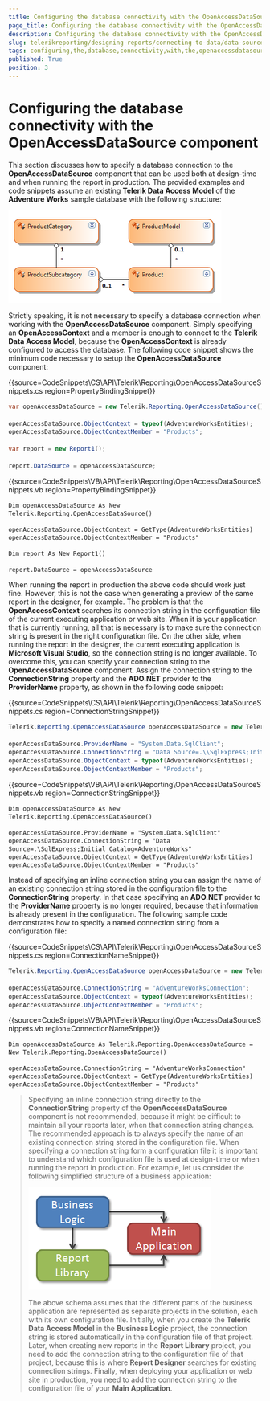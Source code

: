 ```yaml
---
title: Configuring the database connectivity with the OpenAccessDataSource component
page_title: Configuring the database connectivity with the OpenAccessDataSource component 
description: Configuring the database connectivity with the OpenAccessDataSource component
slug: telerikreporting/designing-reports/connecting-to-data/data-source-components/openaccessdatasource-component/configuring-the-database-connectivity-with-the-openaccessdatasource-component
tags: configuring,the,database,connectivity,with,the,openaccessdatasource,component
published: True
position: 3
---
```


# Configuring the database connectivity with the OpenAccessDataSource component

This section discusses how to specify a database connection to the __OpenAccessDataSource__ component that can be used both at design-time and when running the report in production. The provided examples and code snippets assume an existing __Telerik Data Access Model__ of the __Adventure Works__ sample database with the following structure:  

  ![](images/DataSources/OpenAccessDataSourceAdventureWorksEntityModel.png)

Strictly speaking, it is not necessary to specify a database connection when working with the __OpenAccessDataSource__ component. Simply specifying an __OpenAccessContext__ and a member is enough to connect to the __Telerik Data Access Model__, because the __OpenAccessContext__ is already configured to access the database. The following code snippet shows the minimum code necessary to setup the __OpenAccessDataSource__ component: 

{{source=CodeSnippets\CS\API\Telerik\Reporting\OpenAccessDataSourceSnippets.cs region=PropertyBindingSnippet}}
````C#
var openAccessDataSource = new Telerik.Reporting.OpenAccessDataSource();

openAccessDataSource.ObjectContext = typeof(AdventureWorksEntities);
openAccessDataSource.ObjectContextMember = "Products";

var report = new Report1();

report.DataSource = openAccessDataSource;
````
{{source=CodeSnippets\VB\API\Telerik\Reporting\OpenAccessDataSourceSnippets.vb region=PropertyBindingSnippet}}
````VB
Dim openAccessDataSource As New Telerik.Reporting.OpenAccessDataSource()

openAccessDataSource.ObjectContext = GetType(AdventureWorksEntities)
openAccessDataSource.ObjectContextMember = "Products"

Dim report As New Report1()

report.DataSource = openAccessDataSource
````

When running the report in production the above code should work just fine. However, this is not the case when generating a preview of the same report in the designer, for example. The problem is that the __OpenAccessContext__ searches its connection string in the configuration file of the current executing application or web site. When it is your application that is currently running, all that is necessary is to make sure the connection string is present in the right configuration file. On the other side, when running the report in the designer, the current executing application is __Microsoft Visual Studio__, so the connection string is no longer available. To overcome this, you can specify your connection string to the __OpenAccessDataSource__ component. Assign the connection string to the __ConnectionString__ property and the __ADO.NET__ provider to the __ProviderName__ property, as shown in the following code snippet: 

{{source=CodeSnippets\CS\API\Telerik\Reporting\OpenAccessDataSourceSnippets.cs region=ConnectionStringSnippet}}
````C#
Telerik.Reporting.OpenAccessDataSource openAccessDataSource = new Telerik.Reporting.OpenAccessDataSource();

openAccessDataSource.ProviderName = "System.Data.SqlClient";
openAccessDataSource.ConnectionString = "Data Source=.\\SqlExpress;Initial Catalog=AdventureWorks";
openAccessDataSource.ObjectContext = typeof(AdventureWorksEntities);
openAccessDataSource.ObjectContextMember = "Products";
````
{{source=CodeSnippets\VB\API\Telerik\Reporting\OpenAccessDataSourceSnippets.vb region=ConnectionStringSnippet}}
````VB
Dim openAccessDataSource As New Telerik.Reporting.OpenAccessDataSource()

openAccessDataSource.ProviderName = "System.Data.SqlClient"
openAccessDataSource.ConnectionString = "Data Source=.\SqlExpress;Initial Catalog=AdventureWorks"
openAccessDataSource.ObjectContext = GetType(AdventureWorksEntities)
openAccessDataSource.ObjectContextMember = "Products"
````

Instead of specifying an inline connection string you can assign the name of an existing connection string stored in the configuration file to the __ConnectionString__ property. In that case specifying an __ADO.NET__ provider to the __ProviderName__ property is no longer required, because that information is already present in the configuration. The following sample code demonstrates how to specify a named connection string from a configuration file: 

{{source=CodeSnippets\CS\API\Telerik\Reporting\OpenAccessDataSourceSnippets.cs region=ConnectionNameSnippet}}
````C#
Telerik.Reporting.OpenAccessDataSource openAccessDataSource = new Telerik.Reporting.OpenAccessDataSource();

openAccessDataSource.ConnectionString = "AdventureWorksConnection";
openAccessDataSource.ObjectContext = typeof(AdventureWorksEntities);
openAccessDataSource.ObjectContextMember = "Products";
````
{{source=CodeSnippets\VB\API\Telerik\Reporting\OpenAccessDataSourceSnippets.vb region=ConnectionNameSnippet}}
````VB
Dim openAccessDataSource As Telerik.Reporting.OpenAccessDataSource = New Telerik.Reporting.OpenAccessDataSource()

openAccessDataSource.ConnectionString = "AdventureWorksConnection"
openAccessDataSource.ObjectContext = GetType(AdventureWorksEntities)
openAccessDataSource.ObjectContextMember = "Products"
````

> Specifying an inline connection string directly to the  __ConnectionString__ property of the __OpenAccessDataSource__ component is not recommended, because it might be difficult to maintain all your reports later, when that connection string changes. The recommended approach is to always specify the name of an existing connection string stored in the configuration file. When specifying a connection string form a configuration file it is important to understand which configuration file is used at design-time or when running the report in production. For example, let us consider the following simplified structure of a business application: 
>
> ![](images/DataSources/BusinessApplicationStructure.png)
>
> The above schema assumes that the different parts of the business application are represented as separate projects in the solution, each with its own configuration file. Initially, when you create the __Telerik Data Access Model__ in the __Business Logic__ project, the connection string is stored automatically in the configuration file of that project. Later, when creating new reports in the __Report Library__ project, you need to add the connection string to the configuration file of that project, because this is where __Report Designer__ searches for existing connection strings. Finally, when deploying your application or web site in production, you need to add the connection string to the configuration file of your __Main Application__.

